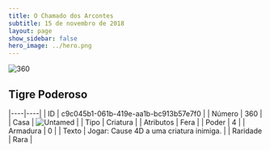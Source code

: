```yaml
---
title: O Chamado dos Arcontes
subtitle: 15 de novembro de 2018
layout: page
show_sidebar: false
hero_image: ../hero.png
---
```


![360](https://cdn.keyforgegame.com/media/card_front/pt/341_360_88VX5H673QQ4_pt.png)

## Tigre Poderoso

|----|----|
| ID | c9c045b1-061b-419e-aa1b-bc913b57e7f0 |
| Número | 360 |
| Casa | ![Untamed](https://archonarcana.com/images/thumb/b/bd/Untamed.png/22px-Untamed.png "Indomados") |
| Tipo | Criatura |
| Atributos | Fera |
| Poder | 4 |
| Armadura | 0 |
| Texto | Jogar: Cause 4D a uma criatura inimiga. |
| Raridade | Rara |
